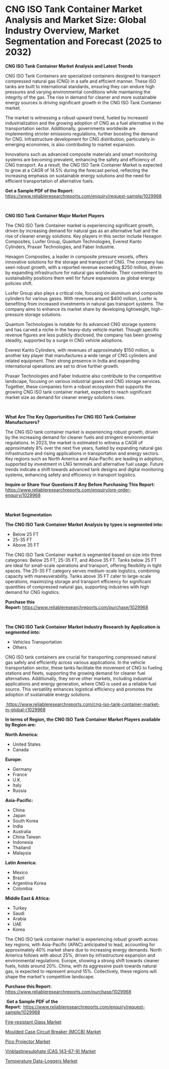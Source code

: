 <p><h1>CNG ISO Tank Container Market Analysis and Market Size: Global Industry Overview, Market Segmentation and Forecast (2025 to 2032)</h1></p><p><strong>CNG ISO Tank Container Market Analysis and Latest Trends</strong></p>
<p><p>CNG ISO Tank Containers are specialized containers designed to transport compressed natural gas (CNG) in a safe and efficient manner. These ISO tanks are built to international standards, ensuring they can endure high pressures and varying environmental conditions while maintaining the integrity of the gas. The rise in demand for cleaner and more sustainable energy sources is driving significant growth in the CNG ISO Tank Container market.</p><p>The market is witnessing a robust upward trend, fueled by increased industrialization and the growing adoption of CNG as a fuel alternative in the transportation sector. Additionally, governments worldwide are implementing stricter emissions regulations, further boosting the demand for CNG. Infrastructure development for CNG distribution, particularly in emerging economies, is also contributing to market expansion.</p><p>Innovations such as advanced composite materials and smart monitoring systems are becoming prevalent, enhancing the safety and efficiency of CNG transport. As a result, the CNG ISO Tank Container Market is expected to grow at a CAGR of 14.5% during the forecast period, reflecting the increasing emphasis on sustainable energy solutions and the need for efficient transportation of alternative fuels.</p></p>
<p><strong>Get a Sample PDF of the Report:&nbsp;</strong> <a href="https://www.reliableresearchreports.com/enquiry/request-sample/1029968?utm_campaign=10&utm_medium=2&utm_source=Github&utm_content=ia&utm_term=21032025&utm_id=cng-iso-tank-container">https://www.reliableresearchreports.com/enquiry/request-sample/1029968</a></p>
<p>&nbsp;</p>
<p><strong>CNG ISO Tank Container Major Market Players</strong></p>
<p><p>The CNG ISO Tank Container market is experiencing significant growth, driven by increasing demand for natural gas as an alternative fuel and the rise of cleaner energy solutions. Key players in this sector include Hexagon Composites, Luxfer Group, Quantum Technologies, Everest Kanto Cylinders, Praxair Technologies, and Faber Industrie.</p><p>Hexagon Composites, a leader in composite pressure vessels, offers innovative solutions for the storage and transport of CNG. The company has seen robust growth, with a reported revenue exceeding $250 million, driven by expanding infrastructure for natural gas worldwide. Their commitment to sustainability positions them well for future expansions as global energy policies shift.</p><p>Luxfer Group also plays a critical role, focusing on aluminum and composite cylinders for various gases. With revenues around $400 million, Luxfer is benefiting from increased investments in natural gas transport systems. The company aims to enhance its market share by developing lightweight, high-pressure storage solutions.</p><p>Quantum Technologies is notable for its advanced CNG storage systems and has carved a niche in the heavy-duty vehicle market. Though specific revenue figures are less publicly disclosed, the company has been growing steadily, supported by a surge in CNG vehicle adoptions.</p><p>Everest Kanto Cylinders, with revenues of approximately $150 million, is another key player that manufactures a wide range of CNG cylinders and related equipment. Their strong presence in India and expanding international operations are set to drive further growth.</p><p>Praxair Technologies and Faber Industrie also contribute to the competitive landscape, focusing on various industrial gases and CNG storage services. Together, these companies form a robust ecosystem that supports the growing CNG ISO tank container market, expected to reach significant market size as demand for cleaner energy solutions rises.</p></p>
<p>&nbsp;</p>
<p><strong>What Are The Key Opportunities For CNG ISO Tank Container Manufacturers?</strong></p>
<p><p>The CNG ISO tank container market is experiencing robust growth, driven by the increasing demand for cleaner fuels and stringent environmental regulations. In 2023, the market is estimated to witness a CAGR of approximately 8% over the next five years, fueled by expanding natural gas infrastructure and rising applications in transportation and energy sectors. Key regions such as North America and Asia-Pacific are leading in adoption, supported by investment in LNG terminals and alternative fuel usage. Future trends indicate a shift towards advanced tank designs and digital monitoring systems, enhancing safety and efficiency in transport logistics.</p></p>
<p><strong>Inquire or Share Your Questions If Any Before Purchasing This Report:</strong> <a href="https://www.reliableresearchreports.com/enquiry/pre-order-enquiry/1029968?utm_campaign=10&utm_medium=2&utm_source=Github&utm_content=ia&utm_term=21032025&utm_id=cng-iso-tank-container">https://www.reliableresearchreports.com/enquiry/pre-order-enquiry/1029968</a></p>
<p>&nbsp;</p>
<p><strong>Market Segmentation</strong></p>
<p><strong>The CNG ISO Tank Container Market Analysis by types is segmented into:</strong></p>
<p><ul><li>Below 25 FT</li><li>25-35 FT</li><li>Above 35 FT</li></ul></p>
<p><p>The CNG ISO Tank Container market is segmented based on size into three categories: Below 25 FT, 25-35 FT, and Above 35 FT. Tanks below 25 FT are ideal for small-scale operations and transport, offering flexibility in tight spaces. The 25-35 FT category serves medium-scale logistics, combining capacity with maneuverability. Tanks above 35 FT cater to large-scale operations, maximizing storage and transport efficiency for significant quantities of compressed natural gas, supporting industries with high demand for CNG logistics.</p></p>
<p><strong>Purchase this Report:&nbsp;</strong><a href="https://www.reliableresearchreports.com/purchase/1029968?utm_campaign=10&utm_medium=2&utm_source=Github&utm_content=ia&utm_term=21032025&utm_id=cng-iso-tank-container">https://www.reliableresearchreports.com/purchase/1029968</a></p>
<p>&nbsp;</p>
<p><strong>The CNG ISO Tank Container Market Industry Research by Application is segmented into:</strong></p>
<p><ul><li>Vehicles Transportation</li><li>Others</li></ul></p>
<p><p>CNG ISO tank containers are crucial for transporting compressed natural gas safely and efficiently across various applications. In the vehicle transportation sector, these tanks facilitate the movement of CNG to fueling stations and fleets, supporting the growing demand for cleaner fuel alternatives. Additionally, they serve other markets, including industrial applications and energy generation, where CNG is used as a reliable fuel source. This versatility enhances logistical efficiency and promotes the adoption of sustainable energy solutions.</p></p>
<p><a href="https://www.reliableresearchreports.com/cng-iso-tank-container-market-in-global-r1029968?utm_campaign=10&utm_medium=2&utm_source=Github&utm_content=ia&utm_term=21032025&utm_id=cng-iso-tank-container">&nbsp;https://www.reliableresearchreports.com/cng-iso-tank-container-market-in-global-r1029968</a></p>
<p><strong>In terms of Region, the CNG ISO Tank Container Market Players available by Region are:</strong></p>
<p>
    <p> <strong> North America: </strong>
        <ul>
            <li>United States</li>
            <li>Canada</li>
        </ul>
        </p> 
    <p> <strong> Europe: </strong>
        <ul>
            <li>Germany</li>
            <li>France</li>
            <li>U.K.</li>
            <li>Italy</li>
            <li>Russia</li>
        </ul>
        </p> 
    <p> <strong> Asia-Pacific: </strong>
        <ul>
            <li>China</li>
            <li>Japan</li>
            <li>South Korea</li>
            <li>India</li>
            <li>Australia</li>
            <li>China Taiwan</li>
            <li>Indonesia</li>
            <li>Thailand</li>
            <li>Malaysia</li>
        </ul>
        </p> 
    <p> <strong> Latin America: </strong>
        <ul>
            <li>Mexico</li>
            <li>Brazil</li>
            <li>Argentina Korea</li>
            <li>Colombia</li>
        </ul>
        </p> 
    <p> <strong> Middle East & Africa: </strong>
        <ul>
            <li>Turkey</li>
            <li>Saudi</li>
            <li>Arabia</li>
            <li>UAE</li>
            <li>Korea</li>
        </ul>
    </p>
    </p>
<p><p>The CNG ISO tank container market is experiencing robust growth across key regions, with Asia-Pacific (APAC) anticipated to lead, accounting for approximately 40% market share due to increasing energy demands. North America follows with about 25%, driven by infrastructure expansion and environmental regulations. Europe, showing a strong shift towards cleaner fuels, holds around 20%. China, with its aggressive push towards natural gas, is expected to represent around 15%. Collectively, these regions will shape the market's competitive landscape.</p></p>
<p><strong>Purchase this Report: </strong><a href="https://www.reliableresearchreports.com/purchase/1029968?utm_campaign=10&utm_medium=2&utm_source=Github&utm_content=ia&utm_term=21032025&utm_id=cng-iso-tank-container">https://www.reliableresearchreports.com/purchase/1029968</a></p>
<p>&nbsp;<strong>Get a Sample PDF of the Report:&nbsp;&nbsp;</strong><a href="https://www.reliableresearchreports.com/enquiry/request-sample/1029968?utm_campaign=10&utm_medium=2&utm_source=Github&utm_content=ia&utm_term=21032025&utm_id=cng-iso-tank-container">https://www.reliableresearchreports.com/enquiry/request-sample/1029968</a></p>
<p><strong></strong></p>
<p><p><a href="https://github.com/goreabeeran/Market-Research-Report-List-1/blob/main/fire-resistant-glass-market.md?utm_campaign=10&utm_medium=2&utm_source=Github&utm_content=ia&utm_term=21032025&utm_id=cng-iso-tank-container">Fire-resistant Glass Market</a></p><p><a href="https://github.com/romeoacuffap/Market-Research-Report-List-1/blob/main/moulded-case-circuit-breaker-mccb-market.md?utm_campaign=10&utm_medium=2&utm_source=Github&utm_content=ia&utm_term=21032025&utm_id=cng-iso-tank-container">Moulded Case Circuit Breaker (MCCB) Market</a></p><p><a href="https://github.com/borsiflorsfa/Market-Research-Report-List-1/blob/main/pico-projector-market.md?utm_campaign=10&utm_medium=2&utm_source=Github&utm_content=ia&utm_term=21032025&utm_id=cng-iso-tank-container">Pico Projector Market</a></p><p><a href="https://github.com/larotnanonhx/Market-Research-Report-List-1/blob/main/vinblastinesulphate-cas-143-67-9-market.md?utm_campaign=10&utm_medium=2&utm_source=Github&utm_content=ia&utm_term=21032025&utm_id=cng-iso-tank-container">Vinblastinesulphate (CAS 143-67-9) Market</a></p><p><a href="https://github.com/kelttnandan9/Market-Research-Report-List-1/blob/main/temperature-data-loggers-market.md?utm_campaign=10&utm_medium=2&utm_source=Github&utm_content=ia&utm_term=21032025&utm_id=cng-iso-tank-container">Temperature Data-Loggers Market</a></p></p>